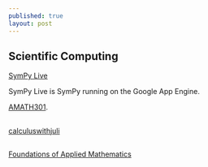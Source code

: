 ```yaml
---
published: true
layout: post
---
```

## Scientific Computing


[SymPy Live](http://live.sympy.org/)

SymPy Live is SymPy running on the Google App Engine. 

[AMATH301](http://courses.washington.edu/am301/page1/page6/video.html).


## 
[calculuswithjuli](http://calculuswithjulia.github.io/)


##
[Foundations of Applied Mathematics](https://github.com/Foundations-of-Applied-Mathematics)